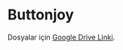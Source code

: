 # Buttonjoy

Dosyalar için [Google Drive Linki](https://drive.google.com/drive/folders/1IK2gKNPAqg6GHt7ofECA5k5mA6CzkYY1?usp=sharing).

